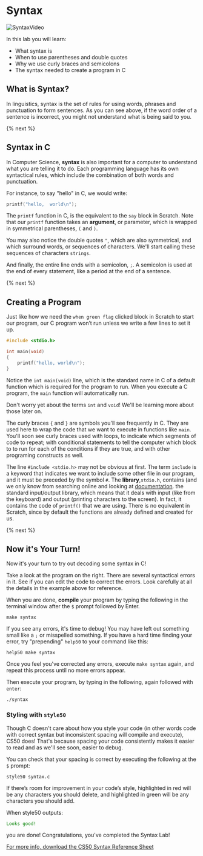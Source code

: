 # Syntax

![SyntaxVideo](http://labs.cs50nestm.net/syntax.gif)

In this lab you will learn:

- What syntax is
- When to use parentheses and double quotes
- Why we use curly braces and semicolons
- The syntax needed to create a program in C

## What is Syntax?

In linguistics, syntax is the set of rules for using words, phrases and punctuation to form sentences. As you can see above, if the word order of a sentence is incorrect, you might not understand what is being said to you.

{% next %}

## Syntax in C

In Computer Science, **syntax** is also important for a computer to understand what you are telling it to do. Each programming language has its own syntactical rules, which include the combination of both words and punctuation.

For instance, to say "hello" in C, we would write:

```c
printf("hello,  world\n");
```

The `printf` function in C, is the equivalent to the `say` block in Scratch. Note that our `printf` function takes an **argument**, or parameter, which is wrapped in symmetrical parentheses, `(` and `)`.

You may also notice the double quotes `"`, which are also symmetrical, and which surround words, or sequences of characters. We'll start calling these sequences of characters `strings`.

And finally, the entire line ends with a semicolon, `;`. A semicolon is used at the end of every statement, like a period at the end of a sentence.

{% next %}

## Creating a Program

Just like how we need the `when green flag` clicked block in Scratch to start our program, our C program won’t run unless we write a few lines to set it up.

```c
#include <stdio.h>

int main(void)
{
    printf("hello, world\n");
}
```

Notice the `int main(void)` line, which is the standard name in C of a default function which is required for the program to run. When you execute a C program, the `main` function will automatically run.

Don't worry yet about the terms `int` and `void`! We'll be learning more about those later on.

The curly braces `{` and `}` are symbols you'll see frequently in C. They are used here to wrap the code that we want to execute in functions like `main`. You'll soon see curly braces used with loops, to indicate which segments of code to repeat; with conditional statements to tell the computer which block to to run for each of the conditions if they are true, and with other programing constructs as well.

The line `#include <stdio.h>` may not be obvious at first. The term `include` is a keyword that indicates we want to include some other file in our program, and it must be preceded by the symbol `#`. The **library**,`stdio.h`, contains (and we only know from searching online and looking at [documentation](https://man.cs50.io/). the standard input/output library, which means that it deals with input (like from the keyboard) and output (printing characters to the screen). In fact, it contains the code of `printf()` that we are using. There is no equivalent in Scratch, since by default the functions are already defined and created for us.

{% next %}

## Now it's Your Turn!

Now it's your turn to try out decoding some syntax in C!

Take a look at the program on the right. There are several syntactical errors in it. See if you can edit the code to correct the errors. Look carefully at all the details in the example above for reference.

When you are done, **compile** your program by typing the following in the terminal window after the `$` prompt followed by Enter.

```
make syntax
```

If you see any errors, it's time to debug! You may have left out something small like a `;` or misspelled something. If you have a hard time finding your error, try "prepending" `help50` to your command like this:

```
help50 make syntax
```

Once you feel you've corrected any errors, execute `make syntax` again, and repeat this process until no more errors appear.

Then execute your program, by typing in the following, again followed with `enter`:

```
./syntax
```

<style type="text/css">
#green {color:green;}  
</style>

### Styling with `style50`

Though C doesn't care about how you style your code (in other words code with correct syntax but inconsistent spacing will compile and execute), CS50 does! That's because spacing your code consistently makes it easier to read and as we'll see soon, easier to debug.

You can check that your spacing is correct by executing the following at the `$` prompt:

```
style50 syntax.c
```

If there’s room for improvement in your code’s style, highlighted in red will be any characters you should delete, and highlighted in green will be any characters you should add.

When style50 outputs:

<div id="green">
    <pre><code>Looks good!</code></pre>
</div>

you are done! Congratulations, you've completed the Syntax Lab!

[For more info, download the CS50 Syntax Reference Sheet](https://ap.cs50.school/assets/pdfs/unit1/syntax.pdf)
